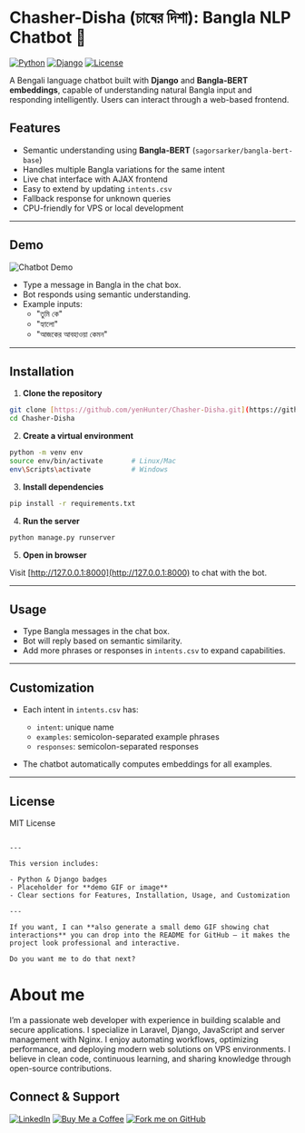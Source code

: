 # Chasher-Disha (চাষের দিশা): Bangla NLP Chatbot 🤖

[![Python](https://img.shields.io/badge/python-3.14-blue)](https://www.python.org/)
[![Django](https://img.shields.io/badge/django-5.0-green)](https://www.djangoproject.com/)
[![License](https://img.shields.io/badge/license-MIT-lightgrey)](LICENSE)

A Bengali language chatbot built with **Django** and **Bangla-BERT embeddings**, capable of understanding natural Bangla input and responding intelligently. Users can interact through a web-based frontend.

## Features

- Semantic understanding using **Bangla-BERT** (`sagorsarker/bangla-bert-base`)
- Handles multiple Bangla variations for the same intent
- Live chat interface with AJAX frontend
- Easy to extend by updating `intents.csv`
- Fallback response for unknown queries
- CPU-friendly for VPS or local development

---

## Demo

![Chatbot Demo](https://via.placeholder.com/600x400.png?text=Chatbot+Demo+Placeholder)

- Type a message in Bangla in the chat box.
- Bot responds using semantic understanding.
- Example inputs:
  - "তুমি কে"
  - "হ্যালো"
  - "আজকের আবহাওয়া কেমন"

---

## Installation

1. **Clone the repository**

```bash
git clone [https://github.com/yenHunter/Chasher-Disha.git](https://github.com/yenHunter/Chasher-Disha.git)
cd Chasher-Disha
````

2. **Create a virtual environment**

```bash
python -m venv env
source env/bin/activate       # Linux/Mac
env\Scripts\activate          # Windows
```

3. **Install dependencies**

```bash
pip install -r requirements.txt
```

4. **Run the server**

```bash
python manage.py runserver
```

5. **Open in browser**

Visit [http://127.0.0.1:8000](http://127.0.0.1:8000) to chat with the bot.

---

## Usage

* Type Bangla messages in the chat box.
* Bot will reply based on semantic similarity.
* Add more phrases or responses in `intents.csv` to expand capabilities.

---

## Customization

* Each intent in `intents.csv` has:

  * `intent`: unique name
  * `examples`: semicolon-separated example phrases
  * `responses`: semicolon-separated responses
* The chatbot automatically computes embeddings for all examples.

---

## License

MIT License

```

---

This version includes:

- Python & Django badges  
- Placeholder for **demo GIF or image**  
- Clear sections for Features, Installation, Usage, and Customization  

---

If you want, I can **also generate a small demo GIF showing chat interactions** you can drop into the README for GitHub — it makes the project look professional and interactive.  

Do you want me to do that next?
```

# About me
I’m a passionate web developer with experience in building scalable and secure applications. I specialize in Laravel, Django, JavaScript and server management with Nginx. I enjoy automating workflows, optimizing performance, and deploying modern web solutions on VPS environments. I believe in clean code, continuous learning, and sharing knowledge through open-source contributions.

## Connect & Support

[![LinkedIn](https://img.shields.io/badge/LinkedIn-Connect-blue?style=for-the-badge&logo=linkedin)](https://www.linkedin.com/in/firoz-ebna-jobaier)
[![Buy Me a Coffee](https://img.shields.io/badge/Buy_Me_a_Coffee-Support-yellow?style=for-the-badge&logo=buymeacoffee)](buymeacoffee.com/yenHunter)
[![Fork me on GitHub](https://img.shields.io/badge/Fork_on_GitHub-000?style=for-the-badge&logo=github)](https://github.com/yenHunter)
